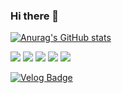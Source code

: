### Hi there 👋

[![Anurag's GitHub stats](https://github-readme-stats.vercel.app/api?username=sosoYim&theme=solarized-light&show_icons=true)](https://github.com/anuraghazra/github-readme-stats)

<img src="https://img.shields.io/badge/javascript-ff69b4?style=for-the-badge&logo=javascript&logoColor=white">
<img src="https://img.shields.io/badge/html-ff69b4?style=for-the-badge&logo=html&logoColor=white">
<img src="https://img.shields.io/badge/css-ff69b4?style=for-the-badge&logo=css&logoColor=white">
<img src="https://img.shields.io/badge/web_accessibility-ff69b4?style=for-the-badge&logo=web_accessibility&logoColor=white">
<img src="https://img.shields.io/badge/web_vital-ff69b4?style=for-the-badge&logo=web_vital&logoColor=white">


[![Velog Badge](http://img.shields.io/badge/-Velog-20c997?style=flat&link=https://velog.io/@sosoyim)](https://velog.io/@sosoyim)

<!--
**sosoYim/sosoYim** is a ✨ _special_ ✨ repository because its `README.md` (this file) appears on your GitHub profile.

Here are some ideas to get you started:

- 🔭 I’m currently working on ...
- 🌱 I’m currently learning ...
- 👯 I’m looking to collaborate on ...
- 🤔 I’m looking for help with ...
- 💬 Ask me about ...
- 📫 How to reach me: ...
- 😄 Pronouns: ...
- ⚡ Fun fact: ...
-->
